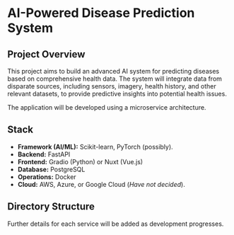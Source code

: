 # AI-Powered Disease Prediction System

## Project Overview

This project aims to build an advanced AI system for predicting diseases based on comprehensive health data. 
The system will integrate data from disparate sources, including sensors, imagery, health history, and other relevant datasets, to provide predictive insights into potential health issues.

The application will be developed using a microservice architecture.

## Stack

-   **Framework (AI/ML):** Scikit-learn, PyTorch (possibly).
-   **Backend:** FastAPI
-   **Frontend:** Gradio (Python) or Nuxt (Vue.js)
-   **Database:** PostgreSQL
-   **Operations:** Docker
-   **Cloud:** AWS, Azure, or Google Cloud (*Have not decided*).

## Directory Structure

Further details for each service will be added as development progresses. 
